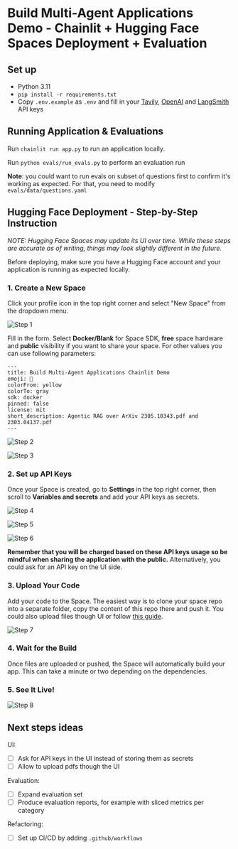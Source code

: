 # Build Multi-Agent Applications Demo - Chainlit + Hugging Face Spaces Deployment + Evaluation

## Set up

- Python 3.11
- `pip install -r requirements.txt`
- Copy `.env.example` as `.env` and fill in your [Tavily](https://app.tavily.com), [OpenAI](https://platform.openai.com/api-keys) and [LangSmith](https://smith.langchain.com/settings) API keys

## Running Application & Evaluations

Run `chainlit run app.py` to run an application locally.

Run `python evals/run_evals.py` to perform an evaluation run

**Note**: you could want to run evals on subset of questions first to confirm it's working as expected. For that, you need to modify `evals/data/questions.yaml`

## Hugging Face Deployment - Step-by-Step Instruction

_NOTE: Hugging Face Spaces may update its UI over time. While these steps are accurate as of writing, things may look slightly different in the future._

Before deploying, make sure you have a Hugging Face account and your application is running as expected locally.

### 1. Create a New Space

Click your profile icon in the top right corner and select "New Space" from the dropdown menu.

![Step 1](assets/step_1.jpg)

Fill in the form. Select **Docker/Blank** for Space SDK, **free** space hardware and **public** visibility if you want to share your space. For other values you can use following parameters:

```
---
title: Build Multi-Agent Applications Chainlit Demo
emoji: 🤖
colorFrom: yellow
colorTo: gray
sdk: docker
pinned: false
license: mit
short_description: Agentic RAG over ArXiv 2305.10343.pdf and 2303.04137.pdf
---
```

![Step 2](assets/step_2.jpg)

![Step 3](assets/step_3.jpg)

### 2. Set up API Keys

Once your Space is created, go to **Settings** in the top right corner, then scroll to **Variables and secrets** and add your API keys as secrets.

![Step 4](assets/step_4.jpg)

![Step 5](assets/step_5.jpg)

![Step 6](assets/step_6.jpg)

**Remember that you will be charged based on these API keys usage so be mindful when sharing the application with the public.** Alternatively, you could ask for an API key on the UI side.

### 3. Upload Your Code

Add your code to the Space. The easiest way is to clone your space repo into a separate folder, copy the content of this repo there and push it. You could also upload files though UI or follow [this guide](https://github.com/ruslanmv/How-to-Sync-Hugging-Face-Spaces-with-a-GitHub-Repository).

![Step 7](assets/step_7.jpg)

### 4. Wait for the Build

Once files are uploaded or pushed, the Space will automatically build your app. This can take a minute or two depending on the dependencies.

### 5. See It Live!

![Step 8](assets/step_8.jpg)

## Next steps ideas

UI:
- [ ] Ask for API keys in the UI instead of storing them as secrets
- [ ] Allow to upload pdfs though the UI

Evaluation:
- [ ] Expand evaluation set
- [ ] Produce evaluation reports, for example with sliced metrics per category

Refactoring:
- [ ] Set up CI/CD by adding `.github/workflows`
